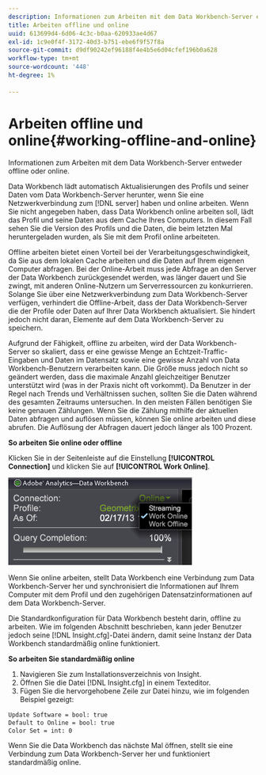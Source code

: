 ```yaml
---
description: Informationen zum Arbeiten mit dem Data Workbench-Server entweder offline oder online.
title: Arbeiten offline und online
uuid: 613699d4-6d06-4c3c-b0aa-620933ae4d67
exl-id: 1c9e0f4f-3172-40d3-b751-ebe6f9f57f8a
source-git-commit: d9df90242ef96188f4e4b5e6d04cfef196b0a628
workflow-type: tm+mt
source-wordcount: '448'
ht-degree: 1%

---
```


# Arbeiten offline und online{#working-offline-and-online}

Informationen zum Arbeiten mit dem Data Workbench-Server entweder offline oder online.

Data Workbench lädt automatisch Aktualisierungen des Profils und seiner Daten vom Data Workbench-Server herunter, wenn Sie eine Netzwerkverbindung zum [!DNL server] haben und online arbeiten. Wenn Sie nicht angegeben haben, dass Data Workbench online arbeiten soll, lädt das Profil und seine Daten aus dem Cache Ihres Computers. In diesem Fall sehen Sie die Version des Profils und die Daten, die beim letzten Mal heruntergeladen wurden, als Sie mit dem Profil online arbeiteten.

Offline arbeiten bietet einen Vorteil bei der Verarbeitungsgeschwindigkeit, da Sie aus dem lokalen Cache arbeiten und die Daten auf Ihrem eigenen Computer abfragen. Bei der Online-Arbeit muss jede Abfrage an den Server der Data Workbench zurückgesendet werden, was länger dauert und Sie zwingt, mit anderen Online-Nutzern um Serverressourcen zu konkurrieren. Solange Sie über eine Netzwerkverbindung zum Data Workbench-Server verfügen, verhindert die Offline-Arbeit, dass der Data Workbench-Server die  der Profile oder Daten auf Ihrer Data Workbench aktualisiert. Sie hindert jedoch nicht daran, Elemente auf dem Data Workbench-Server zu speichern.

Aufgrund der Fähigkeit, offline zu arbeiten, wird der Data Workbench-Server so skaliert, dass er eine gewisse Menge an Echtzeit-Traffic-Eingaben und Daten im Datensatz sowie eine gewisse Anzahl von Data Workbench-Benutzern verarbeiten kann. Die Größe muss jedoch nicht so geändert werden, dass die maximale Anzahl gleichzeitiger Benutzer unterstützt wird (was in der Praxis nicht oft vorkommt). Da Benutzer in der Regel nach Trends und Verhältnissen suchen, sollten Sie die Daten während des gesamten Zeitraums untersuchen. In den meisten Fällen benötigen Sie keine genauen Zählungen. Wenn Sie die Zählung mithilfe der aktuellen Daten abfragen und auflösen müssen, können Sie online arbeiten und diese abrufen. Die Auflösung der Abfragen dauert jedoch länger als 100 Prozent.

**So arbeiten Sie online oder offline**

Klicken Sie in der Seitenleiste auf die Einstellung **[!UICONTROL Connection]** und klicken Sie auf **[!UICONTROL Work Online]**.

![](assets/sidebar_work_online.png)

Wenn Sie online arbeiten, stellt Data Workbench eine Verbindung zum Data Workbench-Server her und synchronisiert die Informationen auf Ihrem Computer mit dem Profil und den zugehörigen Datensatzinformationen auf dem Data Workbench-Server.

Die Standardkonfiguration für Data Workbench besteht darin, offline zu arbeiten. Wie im folgenden Abschnitt beschrieben, kann jeder Benutzer jedoch seine [!DNL Insight.cfg]-Datei ändern, damit seine Instanz der Data Workbench standardmäßig online funktioniert.

**So arbeiten Sie standardmäßig online**

1. Navigieren Sie zum Installationsverzeichnis von Insight.
1. Öffnen Sie die Datei [!DNL Insight.cfg] in einem Texteditor.
1. Fügen Sie die hervorgehobene Zeile zur Datei hinzu, wie im folgenden Beispiel gezeigt:

```
Update Software = bool: true
Default to Online = bool: true
Color Set = int: 0
```

Wenn Sie die Data Workbench das nächste Mal öffnen, stellt sie eine Verbindung zum Data Workbench-Server her und funktioniert standardmäßig online.
